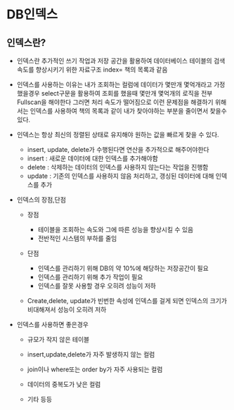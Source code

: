 # DB인덱스

## 인덱스란?

- 인덱스란 추가적인 쓰기 작업과 저장 공간을 활용하여 데이터베이스 테이블의 검색 속도를 향상시키기 위한 자료구조 index= 책의 목록과 같음

- 인덱스를 사용하는 이유는 내가 조회하는 컬럼에 데이터가 몇만개 몇억개라고 가정했을경우
select구문을 활용하여 조회를 했을때 몇만개 몇억개의 로직을 전부 Fullscan을 해야한다 그러면 처리 속도가 떨어짐으로 이런 문제점을 해결하기 위해서는 인덱스를 사용하여 책의 목록과 같이 내가 찾아야하는 부분을 줄이면서 찾을수 있다.

- 인덱스는 항상 최신의 정렬된 상태로 유지해야 원하는 값을 빠르게 찾을 수 있다.
    - insert, update, delete가 수행된다면 연산을 추가적으로 해주어야한다
    - insert : 새로운 데이터에 대한 인덱스를 추가해야함
    - delete : 삭제하는 데이터의 인덱스를 사용하지 않는다는 작업을 진행함
    - update : 기존의 인덱스를 사용하지 않음 처리하고, 갱싱된 데이터에 대해 인덱스를 추가

- 인덱스의 장점,단점

    * 장점
        - 테이블을 조회하는 속도와 그에 따른 성능을 향상시킬 수 있음
        - 전반적인 시스템의 부하를 줄임

    * 단점
        - 인덱스를 관리하기 위해 DB의 약 10%에 해당하는 저장공간이 필요
        - 인덱스를 관리하기 위해 추가 작업이 필요
        - 인덱스를 잘못 사용할 경우 오히려 성능이 저하 

    * Create,delete, update가 빈번한 속성에 인덱스를 걸게 되면 인덱스의 크기가 비대해져서 성능이 오히려 저하

- 인덱스를 사용하면 좋은경우
    - 규모가 작지 않은 테이블
    
    - insert,update,delete가 자주 발생하지 않는 컬럼

    - join이나 where또는 order by가 자주 사용되는 컬럼

    - 데이터의 중복도가 낮은 컬럼
    
    - 기타 등등
    

